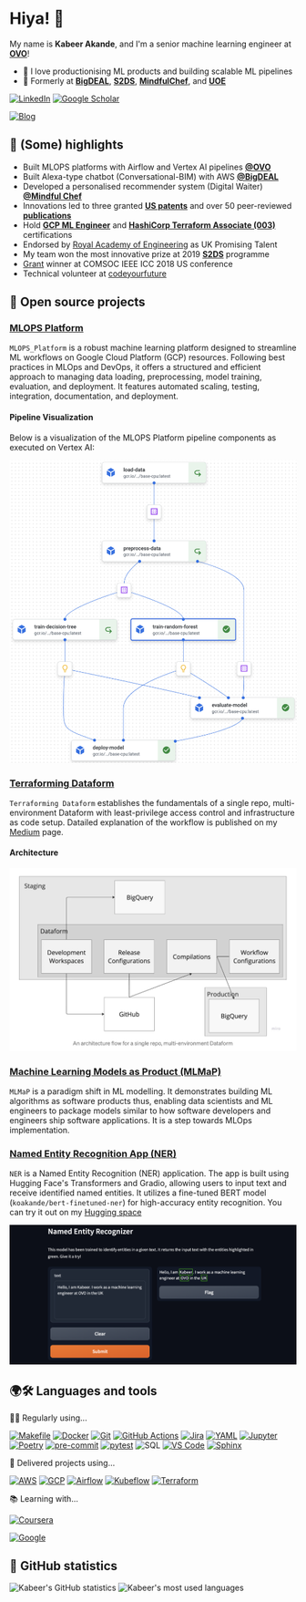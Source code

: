 # Hiya! 👋

My name is **Kabeer Akande**, and I'm a senior machine learning engineer at [**OVO**](https://www.ovoenergy.com/)!

- 💛 I love productionising ML products and building scalable ML pipelines
- 🔭 Formerly at [**BigDEAL**](https://www1.uwe.ac.uk/bl/research/big-deal.aspx), [**S2DS**](http://www.s2ds.org/), [**MindfulChef**](https://www.mindfulchef.com/), and [**UOE**](https://www.eng.ed.ac.uk/)


[![LinkedIn](https://img.shields.io/badge/LinkedIn-0077B5?style=for-the-badge&logo=linkedin&logoColor=white)](https://www.linkedin.com/in/koakande/)
[![Google Scholar](https://img.shields.io/badge/-Google%20Scholar-4285F4?style=for-the-badge&logo=Google%20Scholar&logoColor=FFFFFF)](https://scholar.google.com/citations?user=PiWvuqYAAAAJ&hl=en)
<!-- [![Blog](https://img.shields.io/badge/-Blog-3775A9?style=for-the-badge&logo=medium&logoColor=white)](https://kbakande.github.io/) -->
[![Blog](https://img.shields.io/badge/-Blog-3775A9?style=for-the-badge&logo=medium&logoColor=white)](https://medium.com/@koakande)

## 🚀 (Some) highlights
- Built MLOPS platforms with Airflow and Vertex AI pipelines [**@OVO**](https://www.ovoenergy.com/)
- Built Alexa-type chatbot (Conversational-BIM) with AWS [**@BigDEAL**](https://www1.uwe.ac.uk/bl/research/big-deal.aspx)
- Developed a personalised recommender system (Digital Waiter) [**@Mindful Chef**](https://www.mindfulchef.com/)
- Innovations led to three granted [**US patents**](https://uspto.report/company/Akande-Kabiru) and over 50 peer-reviewed [**publications**](https://scholar.google.co.uk/citations?user=PiWvuqYAAAAJ&hl=en)
- Hold  [**GCP ML Engineer**](https://www.credential.net/cf4c85e8-6e3b-4791-8ed5-8ad20af8f841?key=692460154c57397d4e6268c41719c602a87fa98011d70b86adf7570070660436) and [**HashiCorp Terraform Associate (003)**](https://www.credly.com/badges/eacd21df-2f7a-4690-bc69-7d90b5301343/public_url) certifications
- Endorsed by [Royal Academy of Engineering](https://raeng.org.uk/programmes-and-prizes/programmes/international-programmes/global-talent-visa) as UK Promising Talent
- My team won the most innovative prize at 2019 [**S2DS**](https://www.s2ds.org/) programme 
- [Grant](https://icc2018.ieee-icc.org/authors/student-travel-grants.html#comsoc) winner at COMSOC IEEE ICC 2018 US conference
- Technical volunteer at [codeyourfuture](https://codeyourfuture.io/)


## 🚢 Open source projects

### [MLOPS Platform](https://github.com/kbakande/MLOPS-Platform) 

`MLOPS_Platform` is a robust machine learning platform designed to streamline ML workflows on Google Cloud Platform (GCP) resources. Following best practices in MLOps and DevOps, it offers a structured and efficient approach to managing data loading, preprocessing, model training, evaluation, and deployment. It features automated scaling, testing, integration, documentation, and deployment.

   #### Pipeline Visualization

   Below is a visualization of the MLOPS Platform pipeline components as executed on Vertex AI:

   ![MLPlatform Pipeline on Vertex AI](images/mlpipeline.png)

### [Terraforming Dataform](https://github.com/kbakande/terraforming-dataform) 
`Terraforming Dataform` establishes the fundamentals of a single repo, multi-environment Dataform with least-privilege access control and infrastructure as code setup. Datailed explanation of the workflow is published on my [Medium](https://towardsdatascience.com/understanding-dataform-terminologies-and-authentication-flow-aa98c2fbcdfb) page.
  
  #### Architecture
   
   ![Dataform Architecture](images/dataform_arc.png)

### [Machine Learning Models as Product (MLMaP)](https://github.com/kbakande/pet-adoption-classifier) 

`MLMaP` is a paradigm shift in ML modelling. It demonstrates building ML algorithms as software products thus, enabling data scientists and ML engineers to package models similar to how software developers and engineers ship software applications. It is a step towards MLOps implementation. 

### [Named Entity Recognition App (NER)](https://github.com/kbakande/named-entity-recognition)
`NER` is a Named Entity Recognition (NER) application. The app is built using Hugging Face's Transformers and Gradio, allowing users to input text and receive identified named entities. It utilizes a fine-tuned BERT model (`koakande/bert-finetuned-ner`) for high-accuracy entity recognition. You can try it out on my [Hugging space](https://huggingface.co/spaces/koakande/named_entity_recognition)

   ![NER](images/named_entity_viz.png)

## 🌍🛠 Languages and tools 

👨‍💻 Regularly using...

[![Makefile](https://img.shields.io/badge/-Makefile-2496ED?style=for-the-badge&logo=Makefile&logoColor=FFFFFF)](https://makefile.site/)
[![Docker](https://img.shields.io/badge/-Docker-2496ED?style=for-the-badge&logo=Docker&logoColor=FFFFFF)](https://www.docker.com/)
[![Git](https://img.shields.io/badge/-Git-F05032?style=for-the-badge&logo=Git&logoColor=FFFFFF)](https://git-scm.com/)
[![GitHub Actions](https://img.shields.io/badge/-GitHub%20Actions-2088FF?style=for-the-badge&logo=GitHub%20Actions&logoColor=FFFFFF)](https://github.com/features/actions/)
[![Jira](https://img.shields.io/badge/-Jira-0052CC?style=for-the-badge&logo=Jira-Software&logoColor=FFFFFF)](https://www.atlassian.com/software/jira/)
[![YAML](https://img.shields.io/badge/-YAML-0A66C2?style=for-the-badge&logo=YAML&logoColor=FFFFFF)](https://yaml.org/)
[![Jupyter](https://img.shields.io/badge/-Jupyter-F37626?style=for-the-badge&logo=Jupyter&logoColor=FFFFFF)](https://jupyter.org/)
[![Poetry](https://img.shields.io/badge/-Poetry-60A5FA?style=for-the-badge&logo=Poetry&logoColor=FFFFFF)](https://python-poetry.org/)
[![pre-commit](https://img.shields.io/badge/-pre--commit-FAB040?style=for-the-badge&logo=pre-commit&logoColor=000000)](https://pre-commit.com/)
[![pytest](https://img.shields.io/badge/-pytest-0A9EDC?style=for-the-badge&logo=pytest&logoColor=FFFFFF)](https://docs.pytest.org/)
![SQL](https://img.shields.io/badge/-SQL-000000?style=for-the-badge&logo=&logoColor=FFFFFF)
[![VS Code](https://img.shields.io/badge/-VS%20Code-007ACC?style=for-the-badge&logo=Visual%20Studio%20Code&logoColor=FFFFFF)](https://code.visualstudio.com/)
[![Sphinx](https://img.shields.io/badge/-Sphinx-007ACC?style=for-the-badge&logo=Visual%20Studio%20Code&logoColor=FFFFFF)](https://www.sphinx-doc.org/en/master/#)

🎉 Delivered projects using...

[![AWS](https://img.shields.io/badge/-AWS-232F3E?style=for-the-badge&logo=Amazon%20AWS&logoColor=FFFFFF)](https://aws.amazon.com/)
[![GCP](https://img.shields.io/badge/-GCP-4285F4?style=for-the-badge&logo=Google%20Cloud&logoColor=FFFFFF)](https://cloud.google.com/)
[![Airflow](https://img.shields.io/badge/-Airflow-017CEE?style=for-the-badge&logo=Apache%20Airflow&logoColor=FFFFFF)](https://airflow.apache.org/)
[![Kubeflow](https://img.shields.io/badge/-Kubeflow-213D7A?style=for-the-badge&logo=Kubeflow&logoColor=FFFFFF)](https://www.kubeflow.org/)
[![Terraform](https://img.shields.io/badge/terraform-%235835CC.svg?style=for-the-badge&logo=terraform&logoColor=white)](https://www.terraform.io/)


📚 Learning with...

[![Coursera](https://img.shields.io/badge/-Coursera-0056D2?style=for-the-badge&logo=Coursera&logoColor=FFFFFF)](https://www.coursera.org/)

[![Google](https://img.shields.io/badge/Google_Cloud-4285F4?style=for-the-badge&logo=google-cloud&logoColor=white)](https://www.cloudskillsboost.google/)

## 🧮 GitHub statistics

<p>
    <img height="150" src="https://github-readme-stats.vercel.app/api?username=kbakande&count_private=true&show_icons=true&hide_title=true" alt="Kabeer's GitHub statistics">
    <img height="150" src="https://github-readme-stats.vercel.app/api/top-langs/?username=kbakande&layout=compact&custom_title=Most%20used%20languages" alt="Kabeer's most used languages">
</p>